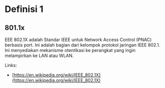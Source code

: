# Definisi 1

## 801.1x

EEE 802.1X adalah Standar IEEE untuk Network Access Control (PNAC) berbasis port.
Ini adalah bagian dari kelompok protokol jaringan IEEE 802.1.
Ini menyediakan mekanisme otentikasi ke perangkat yang ingin melampirkan ke LAN atau WLAN.

Links:

- [https://en.wikipedia.org/wiki/IEEE_802.1X](https://en.wikipedia.org/wiki/IEEE_802.1X)
